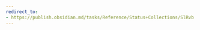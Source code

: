 ```yaml
---
redirect_to:
- https://publish.obsidian.md/tasks/Reference/Status+Collections/SlRvb's+Alternate+Checkboxes
---
```

